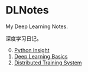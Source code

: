 # DLNotes

My Deep Learning Notes.

深度学习日记。

0. [Python Insight](./Python_Insight.pdf)
1. [Deep Learning Basics](./Deep_Learning_Basics.pdf)
2. [Distributed Training System](./Distributed_Training_System.md)
